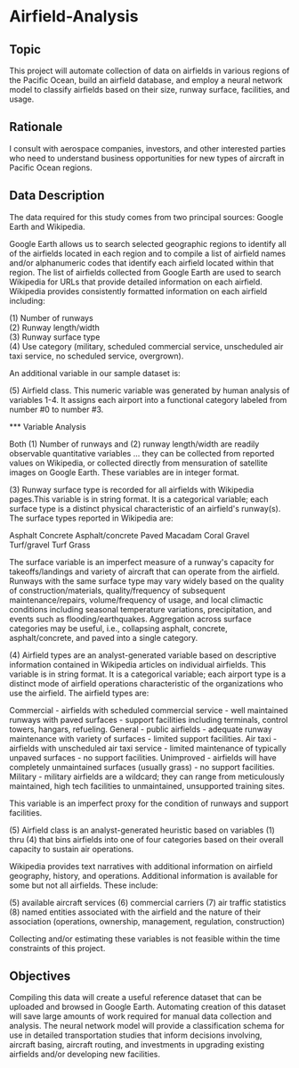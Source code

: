 # Airfield-Analysis

## Topic

This project will automate collection of data on airfields in various regions of the Pacific Ocean, build an airfield database, and employ a neural network model to classify airfields based on their size, runway surface, facilities, and usage. 

## Rationale

I consult with aerospace companies, investors, and other interested parties who need to understand business opportunities for new types of aircraft in Pacific Ocean regions.

## Data Description

The data required for this study comes from two principal sources: Google Earth and Wikipedia.  

Google Earth allows us to search selected geographic regions to identify all of the airfields located in each region and to compile a list of airfield names and/or alphanumeric codes that identify each airfield located within that region. The list of airfields collected from Google Earth are used to search Wikipedia for URLs that provide detailed information on each airfield. Wikipedia provides consistently formatted information on each airfield including: 

(1) Number of runways  
(2) Runway length/width  
(3) Runway surface type  
(4) Use category (military, scheduled commercial service, unscheduled air taxi service, no scheduled service, overgrown).

An additional variable in our sample dataset is:

(5) Airfield class. This numeric variable was generated by human analysis of variables 1-4. It assigns each airport into a functional category labeled from number #0 to number #3.

*** Variable Analysis

Both (1) Number of runways and (2) runway length/width are readily observable quantitative variables ... they can be collected from reported values on Wikipedia, or 
collected directly from mensuration of satellite images on Google Earth. These variables are in integer format.

(3) Runway surface type is recorded for all airfields with Wikipedia pages.This variable is in string format. It is a categorical variable; each surface type is a distinct physical characteristic of an airfield's runway(s). The surface types reported in Wikipedia are: 

Asphalt
Concrete
Asphalt/concrete
Paved
Macadam
Coral
Gravel
Turf/gravel
Turf
Grass

The surface variable is an imperfect measure of a runway's capacity for takeoffs/landings and variety of aircraft that can operate from the airfield. Runways with the same surface type may vary widely based on the quality of construction/materials, quality/frequency of subsequent maintenance/repairs, volume/frequency of usage, and local climactic conditions including seasonal temperature variations, precipitation, and events such as flooding/earthquakes. 
Aggregation across surface categories may be useful, i.e., collapsing asphalt, concrete, asphalt/concrete, and paved into a single category.

(4) Airfield types are an analyst-generated variable based on descriptive information contained in Wikipedia articles on individual airfields. This variable is in string format. It is a categorical variable; each airport type is a distinct mode of airfield operations characteristic of the organizations who use the airfield. The airfield types are:

Commercial - airfields with scheduled commercial service - well maintained runways with paved surfaces - support facilities including terminals, control towers, hangars, refueling.
General - public airfields - adequate runway maintenance with variety of surfaces - limited support facilities.
Air taxi - airfields with unscheduled air taxi service - limited maintenance of typically unpaved surfaces - no support facilities.
Unimproved -  airfields will have completely unmaintained surfaces (usually grass) - no support facilities.
Military - military airfields are a wildcard; they can range from meticulously maintained, high tech facilities to unmaintained, unsupported training sites.

This variable is an imperfect proxy for the condition of runways and support facilities. 

(5) Airfield class is an analyst-generated heuristic based on variables (1) thru (4) that bins airfields into one of four categories based on their overall capacity to sustain air operations.

Wikipedia provides text narratives with additional information on airfield geography, history, and operations. Additional information is available for some but not all airfields. These include:

(5) available aircraft services
(6) commercial carriers
(7) air traffic statistics
(8) named entities associated with the airfield and the nature of their association (operations, ownership, management, regulation, construction)

Collecting and/or estimating these variables is not feasible within the time constraints of this project.

## Objectives

Compiling this data will create a useful reference dataset that can be uploaded and browsed in Google Earth. Automating creation of this dataset will save large amounts of work required for manual data collection and analysis. The neural network model will provide a  classification schema for use in detailed transportation studies that inform decisions involving, aircraft basing, aircraft routing, and investments in upgrading existing airfields and/or developing new facilities.
